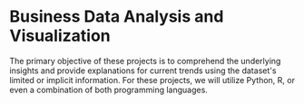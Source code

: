# **Business Data Analysis and Visualization**

The primary objective of these projects is to comprehend the underlying insights and provide explanations for current trends using the dataset's limited or implicit information. For these projects, we will utilize Python, R, or even a combination of both programming languages.


